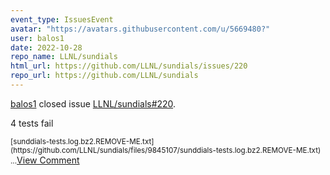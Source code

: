 ```yaml
---
event_type: IssuesEvent
avatar: "https://avatars.githubusercontent.com/u/5669480?"
user: balos1
date: 2022-10-28
repo_name: LLNL/sundials
html_url: https://github.com/LLNL/sundials/issues/220
repo_url: https://github.com/LLNL/sundials
---
```


<a href='https://github.com/balos1' target='_blank'>balos1</a> closed issue <a href='https://github.com/LLNL/sundials/issues/220' target='_blank'>LLNL/sundials#220</a>.

<p>4 tests fail</p><small>[sunddials-tests.log.bz2.REMOVE-ME.txt](https://github.com/LLNL/sundials/files/9845107/sunddials-tests.log.bz2.REMOVE-ME.txt)...</small><a href='https://github.com/LLNL/sundials/issues/220' target='_blank'>View Comment</a>